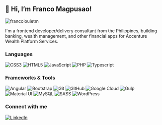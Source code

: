 ## 👋 Hi, I’m Franco Magpusao!
![francolouietm](https://komarev.com/ghpvc/?username=francolouietm&color=green)

I'm a frontend developer/delivery consultant from the Philippines, building banking, wealth management, and other financial apps for Accenture Wealth Platform Services.

### Languages
![CSS3](https://img.shields.io/badge/CSS3-1572B6?style=for-the-badge&logo=css3&logoColor=white) ![HTML5](https://img.shields.io/badge/HTML5-E34F26?style=for-the-badge&logo=html5&logoColor=white) ![JavaScript](https://img.shields.io/badge/JavaScript-323330?style=for-the-badge&logo=javascript&logoColor=F7DF1E) ![PHP](https://img.shields.io/badge/PHP-777BB4?style=for-the-badge&logo=php&logoColor=white) ![Typescript](https://img.shields.io/badge/TypeScript-007ACC?style=for-the-badge&logo=typescript&logoColor=white)

### Frameworks & Tools
![Angular](https://img.shields.io/badge/Angular-DD0031?style=for-the-badge&logo=angular&logoColor=white) ![Bootstrap](https://img.shields.io/badge/Bootstrap-563D7C?style=for-the-badge&logo=bootstrap&logoColor=white) ![Git](https://img.shields.io/badge/GIT-E44C30?style=for-the-badge&logo=git&logoColor=white) ![GitHub](https://img.shields.io/badge/GitHub-100000?style=for-the-badge&logo=github&logoColor=white) ![Google Cloud](https://img.shields.io/badge/Google_Cloud-4285F4?style=for-the-badge&logo=google-cloud&logoColor=white) ![Gulp](https://img.shields.io/badge/Gulp-CF4647?style=for-the-badge&logo=gulp&logoColor=white) ![Material UI](https://img.shields.io/badge/Material%20UI-007FFF?style=for-the-badge&logo=mui&logoColor=white) ![MySQL](https://img.shields.io/badge/MySQL-005C84?style=for-the-badge&logo=mysql&logoColor=white) ![SASS](https://img.shields.io/badge/Sass-CC6699?style=for-the-badge&logo=sass&logoColor=white) ![WordPress](https://img.shields.io/badge/Wordpress-21759B?style=for-the-badge&logo=wordpress&logoColor=white)

### Connect with me
[![LinkedIn](https://img.shields.io/static/v1?label=&message=flmagpusao&color=0077b5&logo=linkedin&logoColor=white&style=for-the-badge)](https://www.linkedin.com/in/flmagpusao/)
